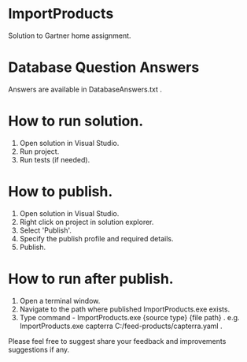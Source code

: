 # ImportProducts
Solution to Gartner home assignment.

# Database Question Answers

Answers are available in DatabaseAnswers.txt .

# How to run solution.

1. Open solution in Visual Studio.
2. Run project.
3. Run tests (if needed).

# How to publish.

1. Open solution in Visual Studio.
2. Right click on project in solution explorer.
3. Select 'Publish'.
4. Specify the publish profile and required details.
5. Publish.

# How to run after publish.

1. Open a terminal window.
2. Navigate to the path where published ImportProducts.exe exists.
3. Type command - ImportProducts.exe {source type} {file path} . e.g. ImportProducts.exe capterra C:/feed-products/capterra.yaml .

Please feel free to suggest share your feedback and improvements suggestions if any.
